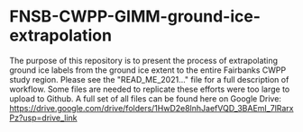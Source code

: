 # FNSB-CWPP-GIMM-ground-ice-extrapolation
The purpose of this repository is to present the process of extrapolating ground ice labels from the ground ice extent to the entire Fairbanks CWPP study region.
Please see the "READ_ME_2021..." file for a full description of workflow.
Some files are needed to replicate these efforts were too large to upload to Github. A full set of all files can be found here on Google Drive: https://drive.google.com/drive/folders/1HwD2e8lnhJaefVQD_3BAEmI_7lRarxPz?usp=drive_link


